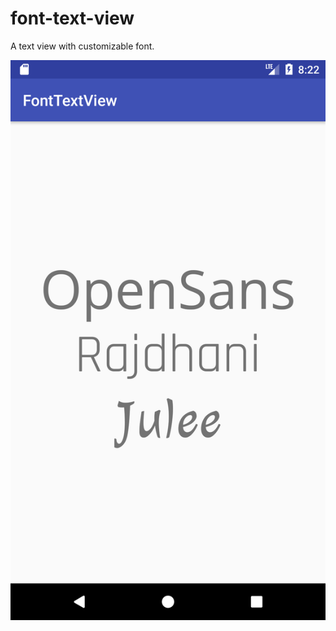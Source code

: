 # font-text-view
A text view with customizable font.

![Output sample](https://github.com/salih-demir/font-text-view/blob/master/Screenshot_1501694552.png)
